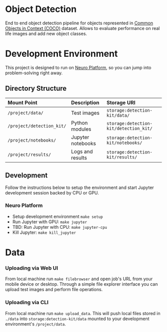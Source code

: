 # Object Detection

End to end object detection pipeline for objects represented in [Common Objects in Context (COCO)](http://cocodataset.org) dataset. Allows to  evaluate performance on real life images and add new object classes.

# Development Environment

This project is designed to run on [Neuro Platform](https://neu.ro), so you can jump into problem-solving right away.

## Directory Structure

| Mount Point              | Description                       | Storage URI                     |
|:------------------------ |:--------------------------------- |:------------------------------- |
|`/project/data/`          | Test images                       | `storage:detection-kit/data/`         |
|`/project/detection_kit/` | Python modules                    | `storage:detection-kit/detection_kit/`      |
|`/project/notebooks/`     | Jupyter notebooks                 | `storage:detection-kit/notebooks/`    |
|`/project/results/`       | Logs and results                  | `storage:detection-kit/results/`      |


## Development

Follow the instructions below to setup the environment and start Jupyter development session backed by CPU or GPU.

### Neuro Platform

* Setup development environment `make setup`
* Run Jupyter with GPU: `make jupyter`
* TBD: Run Jupyter with CPU: `make jupyter-cpu`
* Kill Jupyter: `make kill_jupyter`

# Data

### Uploading via Web UI

From local machine run `make filebrowser` and open job's URL from your mobile device or desktop. Through a simple file explorer interface you can upload test images and perform file operations.

### Uploading via CLI

From local machine run `make upload_data`. This will push local files stored in `./data` into `storage:detection-kit/data` mounted to your development environment's `/project/data`.
